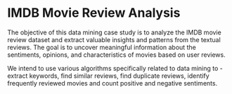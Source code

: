 # IMDB Movie Review Analysis
The objective of this data mining case study is to analyze the IMDB movie review dataset and extract valuable insights and patterns from the textual reviews. The goal is to uncover meaningful information about the sentiments, opinions, and characteristics of movies based on user reviews. 

We intend to use various algorithms specifically related to data mining to - extract keywords, find similar reviews, find duplicate reviews, identify frequently reviewed movies and count positive and negative sentiments.
